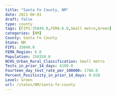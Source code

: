 ```yaml
---
title: "Santa Fe County, NM"
date: 2021-06-01
draft: false
type: county
tags: [FIPS:35049.0,FEMA:6.0,Small metro,Green]
categories: [NM]
County: Santa Fe County
State: NM
FIPS: 35049.0
FEMA_Region: 6.0
Population: 150358.0
NCHS_Urban_Rural_Classification: Small metro
Tests_in_prior_14_days: 4189.0
Fourteen_day_test_rate_per_100000: 2786.0
Percent_Positivity_in_prior_14_days: 0.028
Level: Green
url: /states/NM/santa-fe-county
---
```



